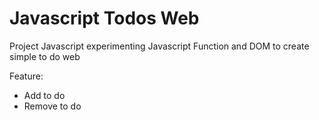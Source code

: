 # Javascript Todos Web

Project Javascript experimenting Javascript Function and DOM to create simple to do web

Feature: 
- Add to do 
- Remove to do